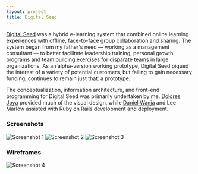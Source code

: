 ```yaml
---
layout: project
title: Digital Seed
---
```


[Digital Seed](http://www.digital-seed.com) was a hybrid e-learning system that combined online learning experiences with offline, face-to-face group collaboration and sharing. The system began from my father's need &mdash; working as a management consultant &mdash; to better facilitate leadership training, personal growth programs and team building exercises for disparate teams in large organizations. As an alpha-version working prototype, Digital Seed piqued the interest of a variety of potential customers, but failing to gain necessary funding, continues to remain just that: a prototype.

The conceptualization, information architecture, and front-end programming for Digital Seed was primarily undertaken by me. [Dolores Joya](http://www.doloresjoya.com) provided much of the visual design, while [Daniel Wanja](http://www.n-so.com) and Lee Marlow assisted with Ruby on Rails development and deployment.

### Screenshots

<img src="/images/ds_1.jpg" alt="Screenshot 1" class="framed" />

<img src="/images/ds_2.jpg" alt="Screenshot 2" class="framed" />

<img src="/images/ds_3.jpg" alt="Screenshot 3" class="framed" />

### Wireframes

<img src="/images/ds_4.jpg" alt="Screenshot 4" class="framed" />

